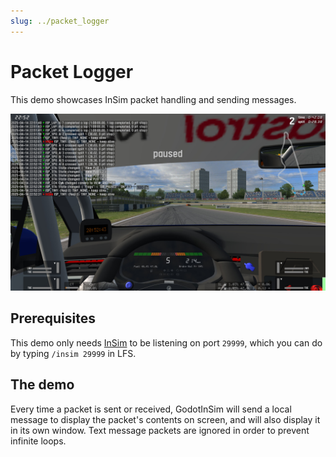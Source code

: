 ```yaml
---
slug: ../packet_logger
---
```


# Packet Logger

This demo showcases InSim packet handling and sending messages.

![Packet logger](./packet_logger_lfs.jpg)

## Prerequisites

This demo only needs [InSim](/guides/getting_started/insim.md) to be listening on port `29999`,
which you can do by typing `/insim 29999` in LFS.

## The demo

Every time a packet is sent or received, GodotInSim will send a local message to display
the packet's contents on screen, and will also display it in its own window. Text message
packets are ignored in order to prevent infinite loops.
